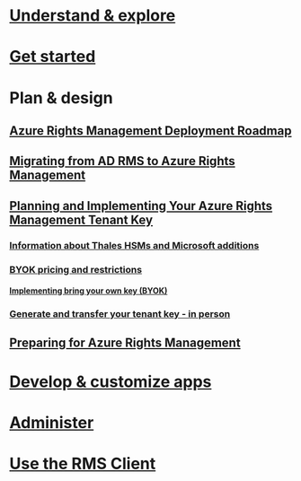 # [Understand & explore](/rights-management/understand-explore/azure-rights-management.html)
# [Get started](/rights-management/get-started/requirements-for-azure-rights-management.html)
# Plan & design
## [Azure Rights Management Deployment Roadmap](azure-rights-management-deployment-roadmap.md)
## [Migrating from AD RMS to Azure Rights Management](migrating-from-ad-rms-to-azure-rights-management.md)
## [Planning and Implementing Your Azure Rights Management Tenant Key](planning-and-implementing-your-azure-rights-management-tenant-key.md)
### [Information about Thales HSMs and Microsoft additions](information-about-thales-hms-and-microsoft-additions.md)
### [BYOK pricing and restrictions](information-about-thales-hms-and-microsoft-additions.md)
#### [Implementing bring your own key (BYOK)](implementing-your-azure-rights-management-tenant-key.md)
### [Generate and transfer your tenant key - in person](generate-and-transfer-your-tenant-key-in-person.md)
## [Preparing for Azure Rights Management](preparing-for-azure-rights-management.md)
# [Develop & customize apps](/rights-management/develop/developers-guide.html)
# [Administer](/rights-management/administer/administering-azure-rights-management-with-powershell.html)
# [Use the RMS Client](/rights-management/rms-client/rights-management-rms-client.md)
